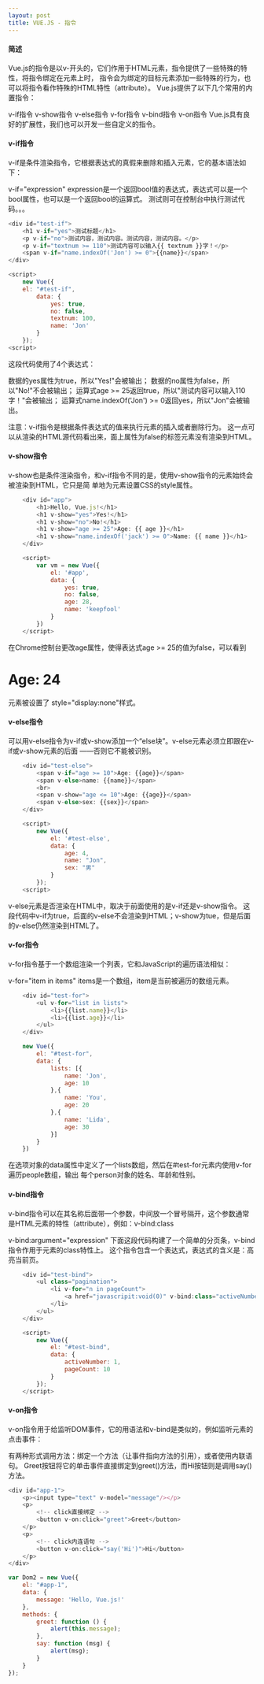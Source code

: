 ```yaml
---
layout: post
title: VUE.JS - 指令
---
```


#### 简述

  Vue.js的指令是以v-开头的，它们作用于HTML元素，指令提供了一些特殊的特性，将指令绑定在元素上时，
  指令会为绑定的目标元素添加一些特殊的行为，也可以将指令看作特殊的HTML特性（attribute）。
  Vue.js提供了以下几个常用的内置指令：

  v-if指令
  v-show指令
  v-else指令
  v-for指令
  v-bind指令
  v-on指令
  Vue.js具有良好的扩展性，我们也可以开发一些自定义的指令。

#### v-if指令

v-if是条件渲染指令，它根据表达式的真假来删除和插入元素，它的基本语法如下：

v-if="expression"
expression是一个返回bool值的表达式，表达式可以是一个bool属性，也可以是一个返回bool的运算式。
测试则可在控制台中执行测试代码。。。

```javascript
<div id="test-if">
    <h1 v-if="yes">测试标题</h1>
    <p v-if="no">测试内容，测试内容。测试内容，测试内容。</p>
    <p v-if="textnum >= 110">测试内容可以输入{{ textnum }}字！</p>
    <span v-if="name.indexOf('Jon') >= 0">{{name}}</span>
</div>

<script>
    new Vue({
    el: "#test-if",
        data: {
            yes: true,
            no: false,
            textnum: 100,
            name: 'Jon'
        }
    });
<script>
```

这段代码使用了4个表达式：

数据的yes属性为true，所以"Yes!"会被输出；
数据的no属性为false，所以"No!"不会被输出；
运算式age >= 25返回true，所以"测试内容可以输入110字！"会被输出；
运算式name.indexOf('Jon') >= 0返回yes，所以"Jon"会被输出。

注意：v-if指令是根据条件表达式的值来执行元素的插入或者删除行为。
这一点可以从渲染的HTML源代码看出来，面上属性为false的标签元素没有渲染到HTML。

#### v-show指令

v-show也是条件渲染指令，和v-if指令不同的是，使用v-show指令的元素始终会被渲染到HTML，它只是简
单地为元素设置CSS的style属性。

```javascript
    <div id="app">
        <h1>Hello, Vue.js!</h1>
        <h1 v-show="yes">Yes!</h1>
        <h1 v-show="no">No!</h1>
        <h1 v-show="age >= 25">Age: {{ age }}</h1>
        <h1 v-show="name.indexOf('jack') >= 0">Name: {{ name }}</h1>
    </div>

    <script>
        var vm = new Vue({
            el: '#app',
            data: {
                yes: true,
                no: false,
                age: 28,
                name: 'keepfool'
            }
        })
    </script>
```

在Chrome控制台更改age属性，使得表达式age >= 25的值为false，可以看到<h1>Age: 24</h1>元素被设置了
style="display:none"样式。

#### v-else指令

可以用v-else指令为v-if或v-show添加一个“else块”。v-else元素必须立即跟在v-if或v-show元素的后面
——否则它不能被识别。

```javascript
    <div id="test-else">
		<span v-if="age >= 10">Age: {{age}}</span>
		<span v-else>name: {{name}}</span>
		<br>
		<span v-show="age <= 10">Age: {{age}}</span>
		<span v-else>sex: {{sex}}</span>
	</div>

    <script>
	    new Vue({
            el: '#test-else',
            data: {
    	        age: 4,
    	        name: "Jon",
    	        sex: "男"
            }
        });
    <script>
```
v-else元素是否渲染在HTML中，取决于前面使用的是v-if还是v-show指令。
这段代码中v-if为true，后面的v-else不会渲染到HTML；v-show为tue，但是后面的v-else仍然渲染到HTML了。

#### v-for指令

v-for指令基于一个数组渲染一个列表，它和JavaScript的遍历语法相似：

v-for="item in items"
items是一个数组，item是当前被遍历的数组元素。

```javascript
    <div id="test-for">
		<ul v-for="list in lists">
			<li>{{list.name}}</li>
			<li>{{list.age}}</li>
		</ul>
	</div>

    new Vue({
        el: "#test-for",
        data: {
            lists: [{
			    name: 'Jon',
			    age: 10
		    },{
			    name: 'You',
			    age: 20
		    },{
			    name: 'Lida',
			    age: 30
		    }]
	    }
    })
```

在选项对象的data属性中定义了一个lists数组，然后在#test-for元素内使用v-for遍历people数组，输出
每个person对象的姓名、年龄和性别。

#### v-bind指令

v-bind指令可以在其名称后面带一个参数，中间放一个冒号隔开，这个参数通常是HTML元素的特性（attribute），例如：v-bind:class

v-bind:argument="expression"
下面这段代码构建了一个简单的分页条，v-bind指令作用于元素的class特性上。
这个指令包含一个表达式，表达式的含义是：高亮当前页。

```javascript
    <div id="test-bind">
		<ul class="pagination">
			<li v-for="n in pageCount">
				<a href="javascripit:void(0)" v-bind:class="activeNumber === n ? 'active' : ''">{{ n }}</a>
			</li>
		</ul>
	</div>

	<script>
        new Vue({
    	    el: "#test-bind",
    	    data: {
    		    activeNumber: 1,
    		    pageCount: 10
    	    }
        });
    </script>
```

#### v-on指令

v-on指令用于给监听DOM事件，它的用语法和v-bind是类似的，例如监听<a>元素的点击事件：

<a v-on:click="doSomething">
有两种形式调用方法：绑定一个方法（让事件指向方法的引用），或者使用内联语句。
Greet按钮将它的单击事件直接绑定到greet()方法，而Hi按钮则是调用say()方法。

```javascript
<div id="app-1">
    <p><input type="text" v-model="message"/></p>
    <p>
        <!-- click直接绑定 -->
        <button v-on:click="greet">Greet</button>
    </p>
    <p>
        <!-- click内连语句 -->
        <button v-on:click="say('Hi')">Hi</button>
    </p>
</div>

var Dom2 = new Vue({
    el: "#app-1",
	data: {
		message: 'Hello, Vue.js!'
	},
	methods: {
		greet: function () {
			alert(this.message);
		},
		say: function (msg) {
			alert(msg);
		}
	}
});
```


